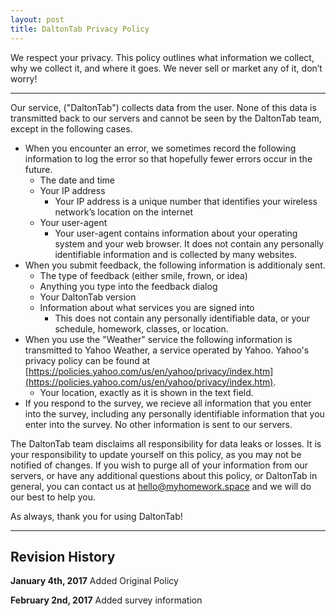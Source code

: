 ```yaml
---
layout: post
title: DaltonTab Privacy Policy
---
```


We respect your privacy. This policy outlines what information we collect, why we collect it, and where it goes. We never sell or market any of it, don’t worry!

---

Our service, ("DaltonTab") collects data from the user. None of this data is transmitted back to our servers and cannot be seen by the DaltonTab team, except in the following cases.

- When you encounter an error, we sometimes record the following information to log the error so that hopefully fewer errors occur in the future.
  - The date and time
  - Your IP address
    - Your IP address is a unique number that identifies your wireless network’s location on the internet
  - Your user-agent
    - Your user-agent contains information about your operating system and your web browser. It does not contain any personally identifiable information and is collected by many websites.
- When you submit feedback, the following information is additionaly sent.
  - The type of feedback (either smile, frown, or idea)
  - Anything you type into the feedback dialog
  - Your DaltonTab version
  - Information about what services you are signed into
    - This does not contain any personally identifiable data, or your schedule, homework, classes, or location.
- When you use the "Weather" service the following information is transmitted to Yahoo Weather, a service operated by Yahoo. Yahoo's privacy policy can be found at [https://policies.yahoo.com/us/en/yahoo/privacy/index.htm](https://policies.yahoo.com/us/en/yahoo/privacy/index.htm).
  - Your location, exactly as it is shown in the text field.
- If you respond to the survey, we recieve all information that you enter into the survey, including any personally identifiable information that you enter into the survey. No other information is sent to our servers.
 
The DaltonTab team disclaims all responsibility for data leaks or losses. It is your responsibility to update yourself on this policy, as you may not be notified of changes. If you wish to purge all of your information from our servers, or have any additional questions about this policy, or DaltonTab in general, you can contact us at [hello@myhomework.space](mailto:hello@myhomework.space) and we will do our best to help you.

As always, thank you for using DaltonTab!

---

## Revision History

**January 4th, 2017**
Added Original Policy

**February 2nd, 2017**
Added survey information

